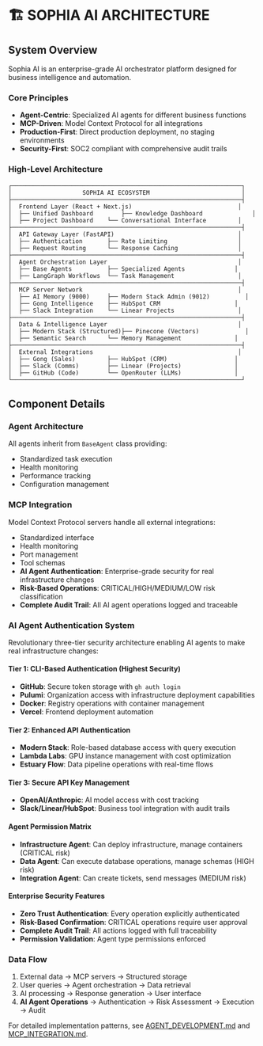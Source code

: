 # 🏗️ SOPHIA AI ARCHITECTURE

## System Overview

Sophia AI is an enterprise-grade AI orchestrator platform designed for business intelligence and automation.

### Core Principles
- **Agent-Centric**: Specialized AI agents for different business functions
- **MCP-Driven**: Model Context Protocol for all integrations
- **Production-First**: Direct production deployment, no staging environments
- **Security-First**: SOC2 compliant with comprehensive audit trails

### High-Level Architecture

```
┌─────────────────────────────────────────────────────────────────┐
│                    SOPHIA AI ECOSYSTEM                          │
├─────────────────────────────────────────────────────────────────┤
│  Frontend Layer (React + Next.js)                              │
│  ├── Unified Dashboard        ├── Knowledge Dashboard              │
│  ├── Project Dashboard    └── Conversational Interface         │
├─────────────────────────────────────────────────────────────────┤
│  API Gateway Layer (FastAPI)                                   │
│  ├── Authentication       ├── Rate Limiting                    │
│  ├── Request Routing      └── Response Caching                 │
├─────────────────────────────────────────────────────────────────┤
│  Agent Orchestration Layer                                     │
│  ├── Base Agents          ├── Specialized Agents              │
│  ├── LangGraph Workflows  └── Task Management                  │
├─────────────────────────────────────────────────────────────────┤
│  MCP Server Network                                            │
│  ├── AI Memory (9000)     ├── Modern Stack Admin (9012)          │
│  ├── Gong Intelligence    ├── HubSpot CRM                     │
│  ├── Slack Integration    └── Linear Projects                  │
├─────────────────────────────────────────────────────────────────┤
│  Data & Intelligence Layer                                     │
│  ├── Modern Stack (Structured)├── Pinecone (Vectors)             │
│  ├── Semantic Search      └── Memory Management               │
├─────────────────────────────────────────────────────────────────┤
│  External Integrations                                         │
│  ├── Gong (Sales)         ├── HubSpot (CRM)                   │
│  ├── Slack (Comms)        ├── Linear (Projects)               │
│  ├── GitHub (Code)        └── OpenRouter (LLMs)               │
└─────────────────────────────────────────────────────────────────┘
```

## Component Details

### Agent Architecture
All agents inherit from `BaseAgent` class providing:
- Standardized task execution
- Health monitoring
- Performance tracking
- Configuration management

### MCP Integration
Model Context Protocol servers handle all external integrations:
- Standardized interface
- Health monitoring
- Port management
- Tool schemas
- **AI Agent Authentication**: Enterprise-grade security for real infrastructure changes
- **Risk-Based Operations**: CRITICAL/HIGH/MEDIUM/LOW risk classification
- **Complete Audit Trail**: All AI agent operations logged and traceable

### AI Agent Authentication System
Revolutionary three-tier security architecture enabling AI agents to make real infrastructure changes:

#### **Tier 1: CLI-Based Authentication (Highest Security)**
- **GitHub**: Secure token storage with `gh auth login`
- **Pulumi**: Organization access with infrastructure deployment capabilities
- **Docker**: Registry operations with container management
- **Vercel**: Frontend deployment automation

#### **Tier 2: Enhanced API Authentication**
- **Modern Stack**: Role-based database access with query execution
- **Lambda Labs**: GPU instance management with cost optimization
- **Estuary Flow**: Data pipeline operations with real-time flows

#### **Tier 3: Secure API Key Management**
- **OpenAI/Anthropic**: AI model access with cost tracking
- **Slack/Linear/HubSpot**: Business tool integration with audit trails

#### **Agent Permission Matrix**
- **Infrastructure Agent**: Can deploy infrastructure, manage containers (CRITICAL risk)
- **Data Agent**: Can execute database operations, manage schemas (HIGH risk)
- **Integration Agent**: Can create tickets, send messages (MEDIUM risk)

#### **Enterprise Security Features**
- **Zero Trust Authentication**: Every operation explicitly authenticated
- **Risk-Based Confirmation**: CRITICAL operations require user approval
- **Complete Audit Trail**: All actions logged with full traceability
- **Permission Validation**: Agent type permissions enforced

### Data Flow
1. External data → MCP servers → Structured storage
2. User queries → Agent orchestration → Data retrieval
3. AI processing → Response generation → User interface
4. **AI Agent Operations** → Authentication → Risk Assessment → Execution → Audit

For detailed implementation patterns, see [AGENT_DEVELOPMENT.md](AGENT_DEVELOPMENT.md) and [MCP_INTEGRATION.md](MCP_INTEGRATION.md).
